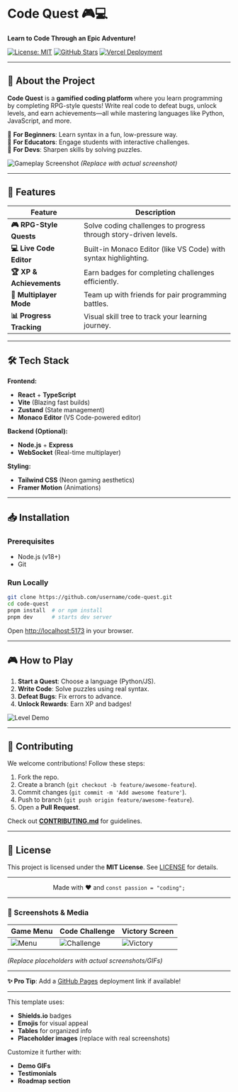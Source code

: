 # **Code Quest** 🎮💻  
**Learn to Code Through an Epic Adventure!**  

[![License: MIT](https://img.shields.io/badge/License-MIT-blue.svg)](LICENSE)
[![GitHub Stars](https://img.shields.io/github/stars/username/code-quest?style=social)](https://github.com/username/code-quest)
[![Vercel Deployment](https://img.shields.io/badge/Live%20Demo-Visit%20Now-green)](https://code-quest.vercel.app)  

---

## **🌟 About the Project**  
**Code Quest** is a **gamified coding platform** where you learn programming by completing RPG-style quests! Write real code to defeat bugs, unlock levels, and earn achievements—all while mastering languages like Python, JavaScript, and more.  

🔹 **For Beginners**: Learn syntax in a fun, low-pressure way.  
🔹 **For Educators**: Engage students with interactive challenges.  
🔹 **For Devs**: Sharpen skills by solving puzzles.  

![Gameplay Screenshot](https://via.placeholder.com/800x400/111827/00D166?text=Code+Quest+Gameplay) *(Replace with actual screenshot)*  

---

## **🚀 Features**  
| Feature | Description |  
|---------|-------------|  
| **🎮 RPG-Style Quests** | Solve coding challenges to progress through story-driven levels. |  
| **💻 Live Code Editor** | Built-in Monaco Editor (like VS Code) with syntax highlighting. |  
| **🏆 XP & Achievements** | Earn badges for completing challenges efficiently. |  
| **👥 Multiplayer Mode** | Team up with friends for pair programming battles. |  
| **📊 Progress Tracking** | Visual skill tree to track your learning journey. |  

---

## **🛠 Tech Stack**  
**Frontend:**  
- **React** + **TypeScript**  
- **Vite** (Blazing fast builds)  
- **Zustand** (State management)  
- **Monaco Editor** (VS Code-powered editor)  

**Backend (Optional):**  
- **Node.js** + **Express**  
- **WebSocket** (Real-time multiplayer)  

**Styling:**  
- **Tailwind CSS** (Neon gaming aesthetics)  
- **Framer Motion** (Animations)  

---

## **📥 Installation**  
### **Prerequisites**  
- Node.js (v18+)  
- Git  

### **Run Locally**  
```bash
git clone https://github.com/username/code-quest.git
cd code-quest
pnpm install  # or npm install
pnpm dev      # starts dev server
```
Open [http://localhost:5173](http://localhost:5173) in your browser.  

---

## **🎮 How to Play**  
1. **Start a Quest**: Choose a language (Python/JS).  
2. **Write Code**: Solve puzzles using real syntax.  
3. **Defeat Bugs**: Fix errors to advance.  
4. **Unlock Rewards**: Earn XP and badges!  

![Level Demo](https://via.placeholder.com/600x300/111827/00D166?text=Code+Editor+%26+Game+Preview)  

---

## **🤝 Contributing**  
We welcome contributions! Follow these steps:  
1. Fork the repo.  
2. Create a branch (`git checkout -b feature/awesome-feature`).  
3. Commit changes (`git commit -m 'Add awesome feature'`).  
4. Push to branch (`git push origin feature/awesome-feature`).  
5. Open a **Pull Request**.  

Check out **[CONTRIBUTING.md](CONTRIBUTING.md)** for guidelines.  

---

## **📜 License**  
This project is licensed under the **MIT License**. See [LICENSE](LICENSE) for details.  

---

<p align="center">
  Made with ❤️ and <code>const passion = "coding";</code>
</p>

---

### **🎉 Screenshots & Media**  
| Game Menu | Code Challenge | Victory Screen |  
|-----------|----------------|----------------|  
| ![Menu](https://via.placeholder.com/250) | ![Challenge](https://via.placeholder.com/250) | ![Victory](https://via.placeholder.com/250) |  

*(Replace placeholders with actual screenshots/GIFs)*  

---

**✨ Pro Tip**: Add a [GitHub Pages](https://pages.github.com/) deployment link if available!  

---

This template uses:  
- **Shields.io** badges  
- **Emojis** for visual appeal  
- **Tables** for organized info  
- **Placeholder images** (replace with real screenshots)  

Customize it further with:  
- **Demo GIFs**  
- **Testimonials**  
- **Roadmap section**
